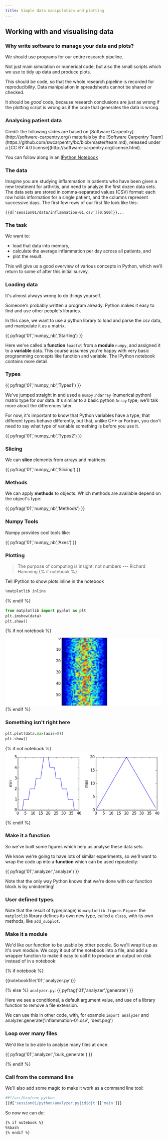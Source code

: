 ```yaml
---
title: Simple data manipulation and plotting
---
```

## Working with and visualising data

### Why write software to manage your data and plots? 

We should use programs for our entire research pipeline.

Not just main simulation or numerical code, but also the small scripts which we use to
tidy up data and produce plots. 

This should be code, so that the whole research pipeline
is recorded for reproducibility. Data manipulation in spreadsheets cannot be shared or
checked. 

It should be *good* code, because research conclusions are just as wrong if the
plotting script is wrong as if the code that generates the data is wrong.

### Analysing patient data

<div class="credit">
Credit: the following slides are based on [Software Carpentry](http://software-carpentry.org/) materials by the [Software Carpentry Team]
(https://github.com/swcarpentry/bc/blob/master/team.md), released under a [CC BY 4.0 license](http://software-carpentry.org/license.html).
</div>

You can follow along in an [IPython Notebook](http://nbviewer.ipython.org/github/UCL/rsd-engineeringcourse/blob/staging/session01/notebooks/session1.ipynb)

### The data

Imagine you are studying inflammation in patients who have been given a new treatment for arthritis, 
and need to analyze the first dozen data sets. The data sets are stored in 
comma-separated values (CSV) format: 
each row holds information for a single patient, and the columns represent successive days. 
The first few rows of our first file look like this:

``` csv
{{d['session01/data/inflammation-01.csv'][0:500]}}...
```

### The task

We want to:

*   load that data into memory,
*   calculate the average inflammation per day across all patients, and
*   plot the result.

This will give us a good overview of various concepts in Python, which we'll
return to some of after this initial survey.

### Loading data

It's almost always wrong to do things yourself.

Someone's probably written a program already. 
Python makes it easy to find and use other people's libraries.

In this case, we want to use a python library to load and parse the csv data, and manipulate it as 
a matrix.

{{ pyfrag('01','numpy_nb','Starting') }}

Here we've called a **function** `loadtxt` from a **module** `numpy`, and
assigned it to a **variable** data. This course assumes you're happy with very basic
programming concepts like function and variable. The IPython notebook contains more detail.

### Types

{{ pyfrag('01','numpy_nb','Types1') }}

We've jumped straight in and used a `numpy.ndarray` (numerical python) matrix type for our data.
It's similar to a basic python `Array` type; we'll talk more about the differences later.

For now, it's important to know that Python variables have a type, that different types behave differently,
but that, unlike C++ or Fortran, you don't need to say what type of variable something is before you use it.

{{ pyfrag('01','numpy_nb','Types2') }}

### Slicing

We can **slice** elements from arrays and matrices:

{{ pyfrag('01','numpy_nb','Slicing') }}

### Methods

We can apply **methods** to objects. Which methods are available depend on the object's type:

{{ pyfrag('01','numpy_nb','Methods') }}

### Numpy Tools

Numpy provides cool tools like:

{{ pyfrag('01','numpy_nb','Axes') }}

### Plotting

> The purpose of computing is insight, not numbers
--- Richard Hamming
{% if notebook  %}

Tell IPython to show plots inline in the notebook

``` python
%matplotlib inline
```
{% endif %}

``` python
from matplotlib import pyplot as plt
plt.imshow(data)
plt.show()
```

{% if not notebook %}

![](session01/python/image.png)
{% endif %}

### Something isn't right here
``` python
plt.plot(data.max(axis=0))
plt.show()
```
{% if not notebook %}
![](session01/python/dayrange.png)
{% endif %}

### Make it a function

So we've built some figures which help us analyse these data sets.

We know we're going to have lots of similar experiments, so we'll want to wrap the code up into a **function**
which can be used repeatedly:

{{ pyfrag('01','analyzer','analyze') }}

Note that the only way Python knows that we're done with our function block is by unindenting!

### User defined types. 

Note that the result of type(image) is `matplotlib.figure.Figure`: the `matplotlib` library defines
its own new type, called a `class`, with its own methods, like `add_subplot`.

### Make it a module

We'd like our function to be usable by other people. So we'll wrap it up as it's own module.
We copy it out of the notebook into a file, and add a wrapper function to make it easy to call it to
produce an output on disk instead of in a notebook:

{% if notebook %}

{{notebookfile('01','analyzer.py')}}

{% else %}
`analyzer.py`:
{{ pyfrag('01','analyzer','generate') }}

Here we see a conditional, a default argument value, and use of a library function to remove a file extension.

We can use this in other code, with, for example `import analyzer` and analyzer.generate('inflammation-01.csv', 'dest.png')

### Loop over many files

We'd like to be able to analyse many files at once.

{{ pyfrag('01','analyzer','bulk_generate') }}

{% endif %}

### Call from the command line

We'll also add some magic to make it work as a command line tool:

``` bash
##!/usr/bin/env python
{{d['session01/python/analyzer.py|idio|t']['main']}}
```

So now we can do:

```
{% if notebook %}
%%bash
{% endif %}
```


